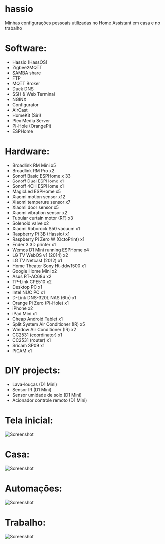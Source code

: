# hassio

Minhas configurações pessoais utilizadas no Home Assistant em casa e no trabalho

# Software:

- Hassio (HassOS)
- Zigbee2MQTT
- SAMBA share
- FTP
- MQTT Broker
- Duck DNS
- SSH & Web Terminal
- NGINX
- Configurator
- AirCast
- HomeKit (Siri)
- Plex Media Server
- Pi-Hole (OrangePi)
- ESPHome

# Hardware:

- Broadlink RM Mini x5
- Broadlink RM Pro x2
- Sonoff Basic ESPHome x 33
- Sonoff Dual ESPHome x1
- Sonoff 4CH ESPHome x1
- MagicLed ESPHome x5
- Xiaomi motion sensor x12
- Xiaomi temperure sensor x7
- Xiaomi door sensor x5
- Xiaomi vibration sensor x2
- Tubular curtain motor (RF) x3
- Solenoid valve x2
- Xiaomi Roborock S50 vacuum x1
- Raspberry Pi 3B (Hassio) x1
- Raspberry Pi Zero W (OctoPrint) x1
- Ender 3 3D printer x1
- Wemos D1 Mini running ESPHome x4
- LG TV WebOS v1 (2014) x2
- LG TV Netcast (2012) x1
- Home Theater Sony Ht-ddw1500 x1
- Google Home Mini x2
- Asus RT-AC68u x2
- TP-Link CPE510 x2
- Desktop PC x1
- Intel NUC PC x1
- D-Link DNS-320L NAS (6tb) x1
- Orange Pi Zero (Pi-Hole) x1
- iPhone x2
- iPad Mini x1
- Cheap Android Tablet x1
- Split System Air Conditioner (IR) x5
- Window Air Conditioner (IR) x2
- CC2531 (coordinator) x1
- CC2531 (router) x1
- Sricam SP09 x1
- PiCAM x1

# DIY projects:

- Lava-louças (D1 Mini)
- Sensor IR (D1 Mini)
- Sensor umidade de solo (D1 Mini)
- Acionador controle remoto (D1 Mini)

# Tela inicial:

![Screenshot](https://github.com/tatunts/hassio/blob/master/Screens/default.PNG)

# Casa:

![Screenshot](https://github.com/tatunts/hassio/blob/master/Screens/home.PNG)

# Automações:

![Screenshot](https://github.com/tatunts/hassio/blob/master/Screens/automations.PNG)

# Trabalho:

![Screenshot](https://github.com/tatunts/hassio/blob/master/Screens/work.PNG)
